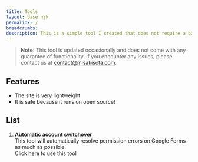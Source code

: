 ```yaml
---
title: Tools
layout: base.njk
permalink: /
breadcrumbs:
description: This is a simple tool I created that does not require a backend
---
```


> **Note:** This tool is updated occasionally and does not come with any guarantee of functionality. If you encounter any issues, please contact us at [contact@misakisota.com](mailto:contact@misakisota.com).

## Features

- The site is very lightweight
- It is safe because it runs on open source!

## List

1. **Automatic account switchover**<br>
   This tool will automatically resolve permission errors on Google Forms as much as possible.</br>
   Click [here](#) to use this tool

